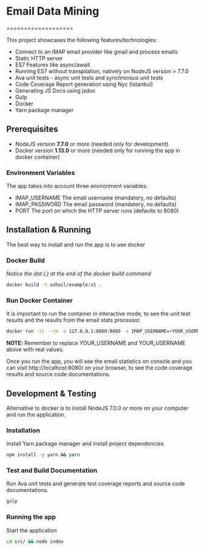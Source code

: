 # Email Data Mining
===================

This project showcases the following features/technologies:

- Connect to an IMAP email provider like gmail and process emails
- Static HTTP server
- ES7 Features like async/await
- Running ES7 without transpilation, natively on NodeJS version > 7.7.0
- Ava unit tests - async unit tests and synchronous unit tests
- Code Coverage Report generation using Nyc (Istanbul)
- Generating JS Docs using jsdoc
- Gulp
- Docker
- Yarn package manager

## Prerequisites

- NodeJS version **7.7.0** or more (needed only for development)
- Docker version **1.13.0** or more (needed only for running the app in docker container)

### Environment Variables

The app takes into account three environment variables:

- IMAP_USERNAME The email username (mandatory, no defaults)
- IMAP_PASSWORD The email password (mandatory, no defaults)
- PORT The port on which the HTTP server runs (defaults to 8080)

## Installation & Running

The best way to install and run the app is to use docker

### Docker Build

_Notice the dot (.) at the end of the docker build command_

```sh
docker build -t sohail/example:v1 .
```

### Run Docker Container

It is important to run the container in interactive mode, to see the unit test results and the
results from the email stats processor.

```sh
docker run -it --rm -p 127.0.0.1:8080:8080 -e IMAP_USERNAME=<YOUR_USERNAME> -e IMAP_PASSWORD=<YOUR_USERNAME> sohail/example:v1
```

**NOTE:**
Remember to replace YOUR_USERNAME and YOUR_USERNAME above with real values.

Once you run the app, you will see the email statistics on console and you can visit http://localhost:8080/ on your browser,
to see the code coverage results and source code documentations.


## Development & Testing

Alternative to docker is to install NodeJS 7.0.0 or more on your computer and run the application.

### Installation

Install Yarn package manager and install project dependencies

```sh
npm install -g yarn && yarn
```

### Test and Build Documentation

Run Ava unit tests and generate test coverage reports and source code documentations.

```sh
gulp
```

### Running the app

Start the application

```sh
cd src/ && node index
```

